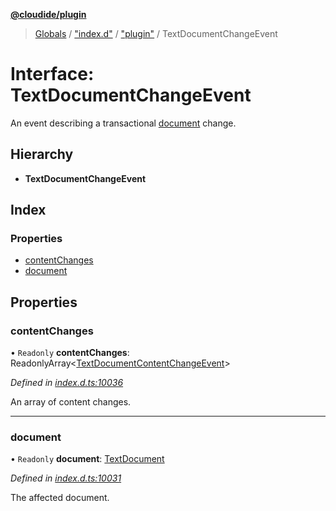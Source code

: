**[@cloudide/plugin](../README.md)**

> [Globals](../README.md) / ["index.d"](../modules/_index_d_.md) / ["plugin"](../modules/_index_d_._plugin_.md) / TextDocumentChangeEvent

# Interface: TextDocumentChangeEvent

An event describing a transactional [document](#TextDocument) change.

## Hierarchy

* **TextDocumentChangeEvent**

## Index

### Properties

* [contentChanges](_index_d_._plugin_.textdocumentchangeevent.md#contentchanges)
* [document](_index_d_._plugin_.textdocumentchangeevent.md#document)

## Properties

### contentChanges

• `Readonly` **contentChanges**: ReadonlyArray\<[TextDocumentContentChangeEvent](_index_d_._plugin_.textdocumentcontentchangeevent.md)>

*Defined in [index.d.ts:10036](https://github.com/shuyaqian/cloudide-plugin-api/blob/6d83fa1/index.d.ts#L10036)*

An array of content changes.

___

### document

• `Readonly` **document**: [TextDocument](_index_d_._plugin_.textdocument.md)

*Defined in [index.d.ts:10031](https://github.com/shuyaqian/cloudide-plugin-api/blob/6d83fa1/index.d.ts#L10031)*

The affected document.
